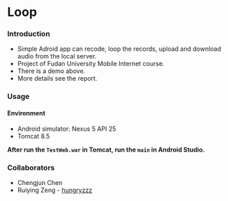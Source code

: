 # Loop

### Introduction
* Simple Adroid app can recode, loop the records, upload and download audio from the local server. 
* Project of Fudan University Mobile Internet course.
* There is a demo above.
* More details see the report.

### Usage
#### Environment
* Android simulator: Nexus 5 API 25
* Tomcat 8.5

**After run the `TestWeb.war` in Tomcat, run the `main` in Android Studio.**

### Collaborators
* Chengjun Chen
* Ruiying Zeng - [hungryzzz](https://github.com/hungryzzz)
